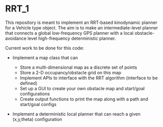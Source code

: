 # RRT_1

This repository is meant to implement an RRT-based kinodynamic planner for a Vehicle type object. The aim is to make an intermediate-level planner that connects a global low-frequency GPS planner with a local obstacle-avoidance level high-frequency deterministic planner.

Current work to be done for this code:

* Implement a map class that can
	* Store a multi-dimensional map as a discrete set of points
	* Store a 2-D occupancy/obstacle grid on this map
	* Implement APIs to interface with the RRT algorithm (interface to be defined)
	* Set up a GUI to create your own obstacle map and start/goal configurations
	* Create output functions to print the map along with a path and start/goal configs

* Implement a deterministic local planner that can reach a given (x,y,theta) configuration
